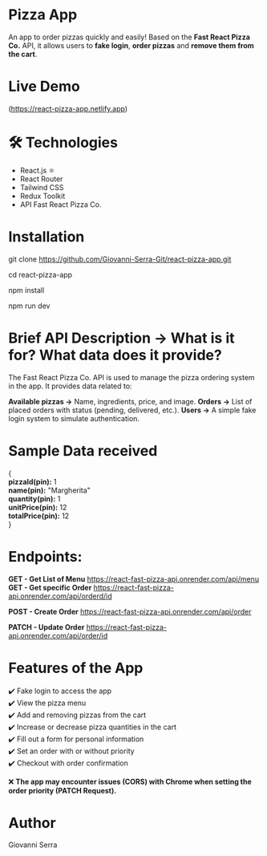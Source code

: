 # Pizza App
An app to order pizzas quickly and easily!
Based on the **Fast React Pizza Co.** API, it allows users to **fake login**, **order pizzas** and **remove them from the cart**.

# Live Demo
(https://react-pizza-app.netlify.app)

# 🛠 Technologies

- React.js ⚛️
- React Router
- Tailwind CSS
- Redux Toolkit
- API Fast React Pizza Co.

# Installation

git clone https://github.com/Giovanni-Serra-Git/react-pizza-app.git

cd react-pizza-app

npm install

npm run dev

# Brief API Description → What is it for? What data does it provide?

The Fast React Pizza Co. API is used to manage the pizza ordering system in the app.
It provides data related to:

**Available pizzas →**  Name, ingredients, price, and image.
**Orders →** List of placed orders with status (pending, delivered, etc.).
**Users →** A simple fake login system to simulate authentication.

# Sample Data received

{  
  **pizzaId(pin):** 1  
  **name(pin):** "Margherita"  
  **quantity(pin):** 1  
  **unitPrice(pin):** 12  
  **totalPrice(pin):** 12  
}  

# Endpoints:

**GET - Get List of Menu** https://react-fast-pizza-api.onrender.com/api/menu  
**GET - Get specific Order** https://react-fast-pizza-api.onrender.com/api/orderd/id  

**POST - Create Order** https://react-fast-pizza-api.onrender.com/api/order  

**PATCH - Update Order** https://react-fast-pizza-api.onrender.com/api/order/id  

# Features of the App

✔️ Fake login to access the app  
✔️ View the pizza menu  
✔️ Add and removing pizzas from the cart  
✔️ Increase or decrease pizza quantities in the cart  
✔️ Fill out a form for personal information  
✔️ Set an order with or without priority  
✔️ Checkout with order confirmation  

❌ **The app may encounter issues (CORS) with Chrome when setting the order priority (PATCH Request).**


# Author
Giovanni Serra







